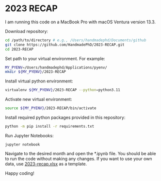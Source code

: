 # 2023 RECAP

I am running this code on a MacBook Pro with macOS Ventura version 13.3.

Download repository:

```bash
cd /path/to/directory # e.g., /Users/handmadephd/Documents/github
git clone https://github.com/HandmadePhD/2023-RECAP.git
cd 2023-RECAP
```

Set path to your virtual environment. For example:

```bash
MY_PYENV=/Users/handmadephd/Applications/pyenv/
mkdir ${MY_PYENV}/2023-RECAP
```

Install virtual python environment:

```bash
virtualenv ${MY_PYENV}/2023-RECAP --python=python3.11
```

Activate new virtual environment:

```bash
source ${MY_PYENV}/2023-RECAP/bin/activate
```

Install required python packages provided in this repository:

```bash
python -m pip install -r requirements.txt
```

Run Jupyter Notebooks:

```
jupyter notebook
```

Navigate to the desired month and open the *.ipynb file. You should be able to run the code without making any changes. If you want to use your own data, use [2023-recap.xlsx](2023-recap.xlsx) as a template.

Happy coding!
